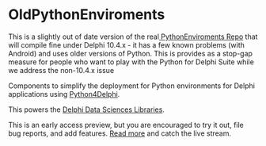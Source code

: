 # OldPythonEnviroments

This is a slightly out of date version of the real[ PythonEnviroments Repo](https://github.com/Embarcadero/PythonEnviroments) that will compile fine under Delphi 10.4.x - it has a few known problems (with Android) and uses older versions of Python. This is provides as a stop-gap measure for people who want to play with the Python for Delphi Suite while we address the non-10.4.x issue

Components to simplify the deployment for Python environments for Delphi applications using [Python4Delphi](https://github.com/Embarcadero/Python4Delphi).

This powers the [Delphi Data Sciences Libraries](https://github.com/Embarcadero/P4D-Data-Sciences).

This is an early access preview, but you are encouraged to try it out, file bug reports, and add features. [Read more](https://blogs.embarcadero.com/?p=145025) and catch the live stream.
